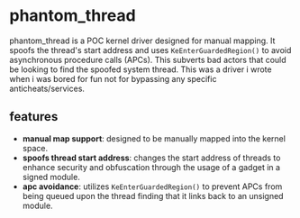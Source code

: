 # phantom_thread

phantom_thread is a POC kernel driver designed for manual mapping. It spoofs the thread's start address and uses `KeEnterGuardedRegion()` to avoid asynchronous procedure calls (APCs). This subverts bad actors that could be looking to find the spoofed system thread. This was a driver i wrote when i was bored for fun not for bypassing any specific anticheats/services.

## features

- **manual map support**: designed to be manually mapped into the kernel space.
- **spoofs thread start address**: changes the start address of threads to enhance security and obfuscation through the usage of a gadget in a signed module.
- **apc avoidance**: utilizes `KeEnterGuardedRegion()` to prevent APCs from being queued upon the thread finding that it links back to an unsigned module.
